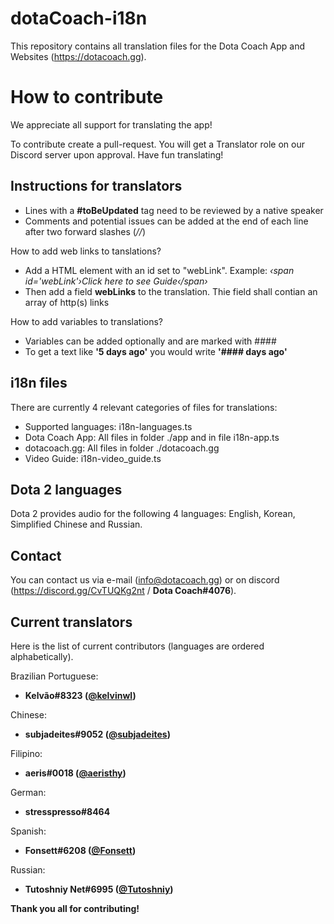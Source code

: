 # dotaCoach-i18n

This repository contains all translation files for the Dota Coach App and Websites (https://dotacoach.gg).

# How to contribute

We appreciate all support for translating the app!

To contribute create a pull-request. You will get a Translator role on our Discord server upon approval. Have fun translating!

## Instructions for translators

- Lines with a **#toBeUpdated** tag need to be reviewed by a native speaker
- Comments and potential issues can be added at the end of each line after two forward slashes (_//_)

How to add web links to tanslations?

- Add a HTML element with an id set to "webLink". Example: _&lsaquo;span id='webLink'&rsaquo;Click here to see Guide&lsaquo;/span&rsaquo;_
- Then add a field **webLinks** to the translation. Thie field shall contian an array of http(s) links

How to add variables to translations?

- Variables can be added optionally and are marked with ####
- To get a text like **'5 days ago'** you would write **'#### days ago'**

## i18n files

There are currently 4 relevant categories of files for translations:

- Supported languages: i18n-languages.ts
- Dota Coach App: All files in folder ./app and in file i18n-app.ts
- dotacoach.gg: All files in folder ./dotacoach.gg
- Video Guide: i18n-video_guide.ts

## Dota 2 languages

Dota 2 provides audio for the following 4 languages: English, Korean, Simplified Chinese and Russian.

## Contact

You can contact us via e-mail (info@dotacoach.gg) or on discord (https://discord.gg/CvTUQKg2nt / **Dota Coach#4076**).

## Current translators

Here is the list of current contributors (languages are ordered alphabetically).

Brazilian Portuguese:

- **Kelvão#8323 ([@kelvinwl](https://github.com/kelvinwl))**

Chinese:

- **subjadeites#9052 ([@subjadeites](https://github.com/subjadeites))**

Filipino:

- **aeris#0018 ([@aeristhy](https://github.com/aeristhy))**

German:

- **stresspresso#8464**

Spanish:

- **Fonsett#6208 ([@Fonsett](https://github.com/Fonsett))**

Russian:

- **Tutoshniy Net#6995 ([@Tutoshniy](https://github.com/Tutoshniy))**

**Thank you all for contributing!**
